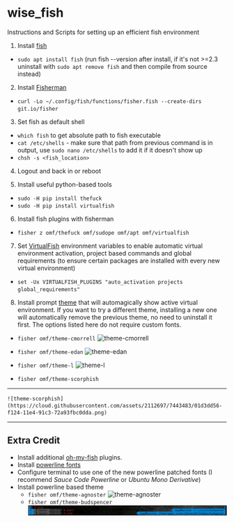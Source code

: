 # wise_fish
Instructions and Scripts for setting up an efficient fish environment

1. Install [fish](http://fish.sh)
  - `sudo apt install fish` (run fish --version after install, if it's not >=2.3 uninstall with `sudo apt remove fish` and then compile from source instead)
  
2. Install [Fisherman](http://fisherman.sh)
  - `curl -Lo ~/.config/fish/functions/fisher.fish --create-dirs git.io/fisher`
  
3. Set fish as default shell
  - `which fish` to get absolute path to fish executable
  - `cat /etc/shells` - make sure that path from previous command is in output, use `sudo nano /etc/shells` to add it if it doesn't show up
  - `chsh -s <fish_location>`
  
4. Logout and back in or reboot

5. Install useful python-based tools
  - `sudo -H pip install thefuck`
  - `sudo -H pip install virtualfish`
  
6. Install fish plugins with fisherman
  - `fisher z omf/thefuck omf/sudope omf/apt omf/virtualfish`
  
7. Set [VirtualFish](http://https://virtualfish.readthedocs.io) environment variables to enable automatic virtual environment activation, project based commands and global requirements (to ensure certain packages are installed with every new virtual environment)
  - `set -Ux VIRTUALFISH_PLUGINS "auto_activation projects global_requirements"`
  
8. Install prompt [theme](https://github.com/oh-my-fish/oh-my-fish/blob/master/docs/Themes.md) that will automagically show active virtual environment.  If you want to try a different theme, installing a new one will automatically remove the previous theme, no need to uninstall it first.  The options listed here do not require custom fonts.

  - `fisher omf/theme-cmorrell`  ![theme-cmorrell](https://cloud.githubusercontent.com/assets/21592/4770904/8a58e026-5b89-11e4-927c-42a387b41df0.gif)
  
  - `fisher omf/theme-edan`  ![theme-edan](https://cloud.githubusercontent.com/assets/215282/6199938/f67e6a54-b49a-11e4-800b-587a638cfb86.png)
  
  - `fisher omf/theme-l`  ![theme-l](https://camo.githubusercontent.com/38f7780f0669497d4774def9615febec26a98a34/687474703a2f2f662e636c2e6c792f6974656d732f324a334d30663258316a337534373179303830492f322e706e67)
  
  - `fisher omf/theme-scorphish`
  ---
    ![theme-scorphish](https://cloud.githubusercontent.com/assets/2112697/7443483/01d3dd56-f124-11e4-91c3-72a93fbc0dda.png)
---

## Extra Credit
  - Install additional [oh-my-fish](https://github.com/oh-my-fish) plugins.
  - Install [powerline fonts](https://github.com/powerline/fonts)
  - Configure terminal to use one of the new powerline patched fonts (I recommend _Sauce Code Powerline_ or _Ubuntu Mono Derivative_)
  - Install powerline based theme
    - `fisher omf/theme-agnoster`  ![theme-agnoster](https://camo.githubusercontent.com/dabb1f1504c88e93248b3c3b3f9741c4c611acde/68747470733a2f2f662e636c6f75642e6769746875622e636f6d2f6173736574732f313736353230392f3235353337392f34353263363638652d386330622d313165322d386138652d6431643133653537643135662e706e67)
    - `fisher omf/theme-budspencer`  ![theme-budspencer](https://raw.githubusercontent.com/tannhuber/media/master/budspencer_pwd_style.jpg)
